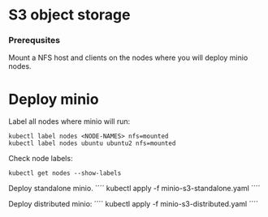 # S3 object storage

### Prerequsites

Mount a NFS host and clients on the nodes where you will deploy minio nodes.

# Deploy minio

Label all nodes where minio will run:
````
kubectl label nodes <NODE-NAMES> nfs=mounted
kubectl label nodes ubuntu ubuntu2 nfs=mounted
````

Check node labels:
````
kubectl get nodes --show-labels
````

Deploy standalone minio.
´´´´
kubectl apply -f minio-s3-standalone.yaml
´´´´

Deploy distributed minio:
´´´´
kubectl apply -f minio-s3-distributed.yaml
´´´´
